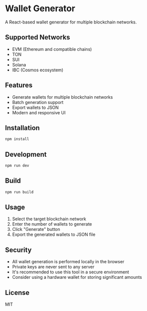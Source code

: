# Wallet Generator

A React-based wallet generator for multiple blockchain networks.

## Supported Networks

- EVM (Ethereum and compatible chains)
- TON
- SUI
- Solana
- IBC (Cosmos ecosystem)

## Features

- Generate wallets for multiple blockchain networks
- Batch generation support
- Export wallets to JSON
- Modern and responsive UI

## Installation

```bash
npm install
```

## Development

```bash
npm run dev
```

## Build

```bash
npm run build
```

## Usage

1. Select the target blockchain network
2. Enter the number of wallets to generate
3. Click "Generate" button
4. Export the generated wallets to JSON file

## Security

- All wallet generation is performed locally in the browser
- Private keys are never sent to any server
- It's recommended to use this tool in a secure environment
- Consider using a hardware wallet for storing significant amounts

## License

MIT
